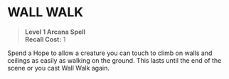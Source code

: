 ﻿---
tags:
  - Ability
  - CharacterOption
name: 'WALL WALK'
level: 1
domain: 'Arcana'
type: 'Spell'
recall: '1'
description: 'Spend a Hope to allow a creature you can touch to climb on walls and ceilings as easily as walking on the ground. This lasts until the end of the scene or you cast Wall Walk again.'
---
# WALL WALK

> **Level 1 Arcana Spell**  
> **Recall Cost:** 1

Spend a Hope to allow a creature you can touch to climb on walls and ceilings as easily as walking on the ground. This lasts until the end of the scene or you cast Wall Walk again.
